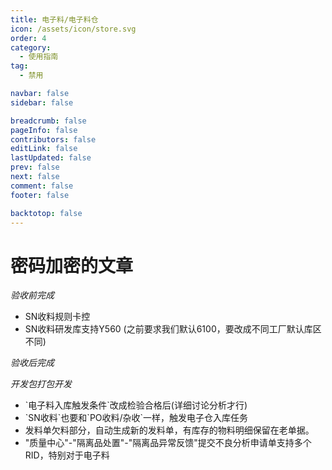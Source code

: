 ```yaml
---
title: 电子料/电子料仓
icon: /assets/icon/store.svg
order: 4
category:
  - 使用指南
tag:
  - 禁用

navbar: false
sidebar: false

breadcrumb: false
pageInfo: false
contributors: false
editLink: false
lastUpdated: false
prev: false
next: false
comment: false
footer: false

backtotop: false
---
```


# 密码加密的文章

*验收前完成*
<ul>
  <li>SN收料规则卡控</li>
  <li>SN收料研发库支持Y560 (之前要求我们默认6100，要改成不同工厂默认库区不同)</li>
</ul>

*验收后完成*

*开发包打包开发*
<ul>
  <li>`电子料入库触发条件`改成检验合格后(详细讨论分析才行)</li>
  <li>`SN收料`也要和`PO收料/杂收`一样，触发电子仓入库任务</li>
  <li>发料单欠料部分，自动生成新的发料单，有库存的物料明细保留在老单据。</li>
  <li>"质量中心"-"隔离品处置"-"隔离品异常反馈"提交不良分析申请单支持多个RID，特别对于电子料</li>
</ul>